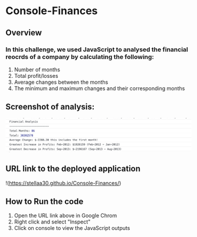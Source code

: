 # Console-Finances

## Overview

### In this challenge, we used JavaScript to analysed the financial reocrds of a company by calculating the following:
1) Number of months
2) Total profit/losses 
3) Average changes between the months
4) The minimum and maximum changes and their corresponding months

## Screenshot of analysis:
![Screenshot of analysis](./Images/screenshot.jpg)


## URL link to the deployed application
!(https://stellaa30.github.io/Console-Finances/)

## How to Run the code
1) Open the URL link above in Google Chrom
2) Right click and select "Inspect"
3) Click on console to view the JavaScript outputs





 
